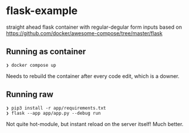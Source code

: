 # flask-example

straight ahead flask container with regular-degular form inputs based on https://github.com/docker/awesome-compose/tree/master/flask

## Running as container

```
❯ docker compose up
```


Needs to rebuild the container after every code edit, which is a downer.

## Running raw

```
❯ pip3 install -r app/requirements.txt
❯ flask --app app/app.py --debug run
```

Not quite hot-module, but instant reload on the server itself! Much better.